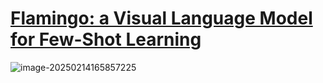 # [Flamingo: a Visual Language Model for Few-Shot Learning](zotero://select/library/items/MG2DVLZP)



![image-20250214165857225](https://houxiong-pictures.oss-cn-beijing.aliyuncs.com/image-20250214165857225.png)



